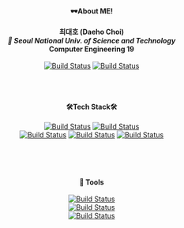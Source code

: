 <div align = "center" style = "hr size = "0px"">

  
****🕶️About ME!️****<br/><br/>
**최대호 (Daeho Choi)**<br/>
***🏫  Seoul National Univ. of Science and Technology***<br/>
****Computer Engineering 19****<br/><br/>
[![Build Status](https://img.shields.io/badge/Email-03C75A?style=flat-square&logo=Gmail&logoColor=white&link=cdh5298@naver.com)](https://travis-ci.org/joemccann/dillinger) [![Build Status](https://img.shields.io/badge/Gmail-EA4335?style=flat-square&logo=Gmail&logoColor=white&link=miraeho00@gmail.com)](https://travis-ci.org/joemccann/dillinger)  
<br/>
<br/>
<br/>



**🛠️Tech Stack🛠**<br/><br/>
[![Build Status](https://img.shields.io/badge/C++-00599C?style=flat-square&logo=C%2B%2B&logoColor=white)](https://travis-ci.org/joemccann/dillinger) [![Build Status](https://img.shields.io/badge/Java-007396?style=flat-square&logo=Java&logoColor=white)](https://travis-ci.org/joemccann/dillinger)
<br/>
[![Build Status](https://img.shields.io/badge/HTML5-E34F26?style=flat-square&logo=html5&logoColor=white)](https://travis-ci.org/joemccann/dillinger) [![Build Status](https://img.shields.io/badge/CSS3-1572B6?style=flat-square&logo=CSS3&logoColor=white)](https://travis-ci.org/joemccann/dillinger) [![Build Status](https://img.shields.io/badge/JavaScript-F7DF1E?style=flat-square&logo=JavaScript&logoColor=white)](https://travis-ci.org/joemccann/dillinger)

<br/>
<br/>
<br/>

**🔧 Tools**<br/><br/>
[![Build Status](https://img.shields.io/badge/Visual_Studio-5C2D91?style=flat-square&logo=visualstudio&logoColor=white)](https://travis-ci.org/joemccann/dillinger) 
<br/>
[![Build Status](https://img.shields.io/badge/Visual_Studio_Code-007ACC?style=flat-square&logo=visualstudiocode&logoColor=white)](https://travis-ci.org/joemccann/dillinger)
<br/>
[![Build Status](https://img.shields.io/badge/Github-181717?style=flat-square&logo=github&logoColor=white)](https://travis-ci.org/joemccann/dillinger) 

</div>
